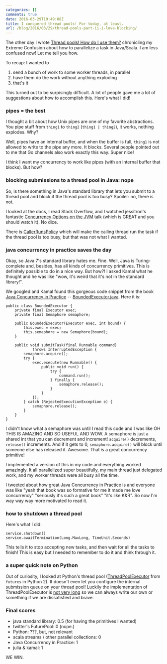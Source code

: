 ```yaml
---
categories: []
comments: true
date: 2016-03-29T19:49:08Z
title: I conquered thread pools! For today, at least.
url: /blog/2016/03/29/thread-pools-part-ii-i-love-blocking/
---
```


The other day I wrote [Thread pools! How do I use them?](http://jvns.ca/blog/2016/03/27/thread-pools-how-do-i-use-them/) chronicling my Extreme Confusion about how to parallelize a task in Java/Scala. I am less confused now! Let me tell you how.

To recap: I wanted to 

1. send a bunch of work to some worker threads, in parallel
2. have them do the work without anything exploding
3. that's it

This turned out to be surpisingly difficult. A lot of people gave me a lot of suggestions about how to accomplish this. Here's what I did!

### pipes = the best

I thought a bit about how Unix pipes are one of my favorite abstractions. You pipe stuff from `thing1` to `thing2` (`thing1 | thing2`), it works, nothing explodes. Why?

Well, pipes have an internal buffer, and when the buffer is full, `thing1` is not allowed to write to the pipe any more. It blocks. Several people pointed out to me that Go channels also work exactly this way. Super nice!

I think I want my concurrency to work like pipes (with an internal buffer that blocks). But how?

### blocking submissions to a thread pool in Java: nope

So, is there something in Java's standard library that lets you submit to a thread pool and block if the thread pool is too busy? Spoiler: no, there is not.

I looked at the docs, I read Stack Overflow, and I watched jessitron's fantastic [Concurrency Options on the JVM](https://www.youtube.com/watch?v=yhguOt863nw) talk (which is GREAT and you should watch it). No dice.

There is [CallerRunsPolicy](https://docs.oracle.com/javase/7/docs/api/java/util/concurrent/ThreadPoolExecutor.CallerRunsPolicy.html) which will make the calling thread run the task if the thread pool is too busy, but that was not what I wanted.

### java concurrency in practice saves the day

Okay, so Java 7's standard library hates me. Fine. Well, Java is Turing-complete and, besides, has all kinds of concurrency primitives. This is definitely possible to do in a nice way. But how?! I asked Kamal what he thought and he was like "wow, it's weird that it's not in the standard library!".

We googled and Kamal found this gorgeous code snippet from the book [Java Concurrency in Practice](http://www.amazon.com/Java-Concurrency-Practice-Brian-Goetz/dp/0321349601?ie=UTF8&*Version*=1&*entries*=0) -- [BoundedExecutor.java](http://jcip.net/listings/BoundedExecutor.java). Here it is:

```
public class BoundedExecutor {
    private final Executor exec;
    private final Semaphore semaphore;

    public BoundedExecutor(Executor exec, int bound) {
        this.exec = exec;
        this.semaphore = new Semaphore(bound);
    }

    public void submitTask(final Runnable command)
            throws InterruptedException {
        semaphore.acquire();
        try {
            exec.execute(new Runnable() {
                public void run() {
                    try {
                        command.run();
                    } finally {
                        semaphore.release();
                    }
                }
            });
        } catch (RejectedExecutionException e) {
            semaphore.release();
        }
    }
}
```

I didn't know what a semaphore was until I read this code and I was like OH THIS IS AMAZING AND SO USEFUL AND WOW. A semaphore is just a shared int that you can decrement and increment! `acquire()` decrements, `release()` increments. And if it gets to 0, `semaphore.acquire()` will block until someone else has released it. Awesome. That *is* a great concurrency primitive!

I implemented a version of this in my code and everything worked amazingly. It all parallelized super beautifully, my main thread just delegated work, and my worker threads were all busy all the time.

I tweeted about how great Java Concurrency in Practice is and everyone was like "yeah that book was so formative for me it made me love concurrency" "seriously it's such a great book" "it's like K&R". So now I'm way way way more motivated to read it.

### how to shutdown a thread pool

Here's what I did:

```
service.shutdown()
service.awaitTermination(Long.MaxLong, TimeUnit.Seconds)
```

This tells it to stop accepting new tasks, and then wait for all the tasks to finish! This is easy but I needed to remember to do it and think through it.

### a super quick note on Python

Out of curiosity, I looked at Python's thread pool ([ThreadPoolExecutor](https://docs.python.org/3/library/concurrent.futures.html#concurrent.futures.ThreadPoolExecutor) from `futures` in Python 2). It doesn't even let you configure the internal submission queue on your thread pool! Luckily the implementation of ThreadPoolExecutor is [not very long](https://hg.python.org/cpython/file/3.5/Lib/concurrent/futures/thread.py) so we can always write our own or something if we are dissatisfied and brave.

### Final scores

* java standard library: 0.5 (for having the primitives I wanted)
* twitter's FuturePool: 0 (nope.)
* Python: ???, but, not relevant
* scala streams / other parallel collections: 0
* Java Concurrency in Practice: 1
* julia & kamal: 1

WE WIN.
